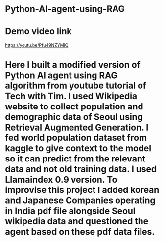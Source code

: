 # Python-AI-agent-using-RAG
# Demo video link
https://youtu.be/Pfu49NZYMiQ
# Here I built a modified version of Python AI agent using RAG algorithm from youtube tutorial of Tech with Tim. I used Wikipedia website to collect population and demographic data of Seoul using Retrieval Augmented Generation. I fed world population dataset from kaggle to give context to the model so it can predict from the relevant data and not old training data. I used Llamaindex 0.9 version. To improvise this project I added korean and Japanese Companies operating in India pdf file alongside Seoul wikipedia data and questioned the agent based on these pdf data files. 
